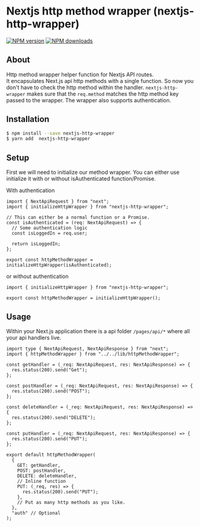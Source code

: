 # Nextjs http method wrapper (nextjs-http-wrapper)

[![NPM version](https://img.shields.io/npm/v/nextjs-http-wrapper.svg?style=flat)](https://npmjs.com/package/nextjs-http-wrapper)
[![NPM downloads](https://img.shields.io/npm/dm/nextjs-http-wrapper.svg?style=flat)](https://npmjs.com/package/nextjs-http-wrapper)

## About

Http method wrapper helper function for Nextjs API routes.<br>
It encapsulates Next.js api http methods with a single function. So now you don't have to check the http method within the handler. `nextjs-http-wrapper` makes sure that the `req.method` matches the http method key passed to the wrapper.
The wrapper also supports authentication.

## Installation

```sh
$ npm install --save nextjs-http-wrapper
$ yarn add  nextjs-http-wrapper
```

## Setup

First we will need to initialize our method wrapper.
You can either use initialize it with or without isAuthenticated function/Promise.

With authentication

```
import { NextApiRequest } from "next";
import { initializeHttpWrapper } from "nextjs-http-wrapper";

// This can either be a normal function or a Promise.
const isAuthenticated = (req: NextApiRequest) => {
  // Some authentication logic
  const isLoggedIn = req.user;

  return isLoggedIn;
};

export const httpMethodWrapper = initializeHttpWrapper(isAuthenticated);
```

or without authentication

```
import { initializeHttpWrapper } from "nextjs-http-wrapper";

export const httpMethodWrapper = initializeHttpWrapper();
```

## Usage

Within your Next.js application there is a api folder `/pages/api/*` where all your api handlers live.

```
import type { NextApiRequest, NextApiResponse } from "next";
import { httpMethodWrapper } from "../../lib/httpMethodWrapper";

const getHandler = (_req: NextApiRequest, res: NextApiResponse) => {
  res.status(200).send("Get");
};

const postHandler = (_req: NextApiRequest, res: NextApiResponse) => {
  res.status(200).send("POST");
};

const deleteHandler = (_req: NextApiRequest, res: NextApiResponse) => {
  res.status(200).send("DELETE");
};

const putHandler = (_req: NextApiRequest, res: NextApiResponse) => {
  res.status(200).send("PUT");
};

export default httpMethodWrapper(
  {
    GET: getHandler,
    POST: postHandler,
    DELETE: deleteHandler,
    // Inline function
    PUT: (_req, res) => {
      res.status(200).send("PUT");
    },
    // Put as many http methods as you like.
  },
  "auth" // Optional
);
```
